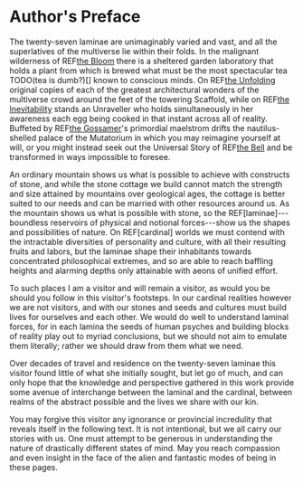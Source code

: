 # Author's Preface

The twenty-seven laminae are unimaginably varied and vast, and all the superlatives of the multiverse lie within their folds. In the malignant wilderness of REF[the Bloom](CEC) there is a sheltered garden laboratory that holds a plant from which is brewed what must be the most spectacular tea TODO(tea is dumb?)[] known to conscious minds. On REF[the Unfolding](LNC) original copies of each of the greatest architectural wonders of the multiverse crowd around the feet of the towering Scaffold, while on REF[the Inevitability](CND) stands an Unraveller who holds simultaneously in her awareness each egg being cooked in that instant across all of reality. Buffeted by REF[the Gossamer](CNC)'s primordial maelstrom drifts the nautilus-shelled palace of the Mutatorium in which you may reimagine yourself at will, or you might instead seek out the Universal Story of REF[the Bell](NGC) and be transformed in ways impossible to foresee.

An ordinary mountain shows us what is possible to achieve with constructs of stone, and while the stone cottage we build cannot match the strength and size attained by mountains over geological ages, the cottage is better suited to our needs and can be married with other resources around us. As the mountain shows us what is possible with stone, so the REF[laminae]---boundless reservoirs of physical and notional forces---show us the shapes and possibilities of nature. On REF[cardinal] worlds we must contend with the intractable diversities of personality and culture, with all their resulting fruits and labors, but the laminae shape their inhabitants towards concentrated philosophical extremes, and so are able to reach baffling heights and alarming depths only attainable with aeons of unified effort.

To such places I am a visitor and will remain a visitor, as would you be should you follow in this visitor's footsteps. In our cardinal realities however we are not visitors, and with our stones and seeds and cultures must build lives for ourselves and each other. We would do well to understand laminal forces, for in each lamina the seeds of human psyches and building blocks of reality play out to myriad conclusions, but we should not aim to emulate them literally; rather we should draw from them what we need.

Over decades of travel and residence on the twenty-seven laminae this visitor found little of what she initially sought, but let go of much, and can only hope that the knowledge and perspective gathered in this work provide some avenue of interchange between the laminal and the cardinal, between realms of the abstract possible and the lives we share with our kin.

You may forgive this visitor any ignorance or provincial incredulity that reveals itself in the following text. It is not intentional, but we all carry our stories with us. One must attempt to be generous in understanding the nature of drastically different states of mind. May you reach compassion and even insight in the face of the alien and fantastic modes of being in these pages.
